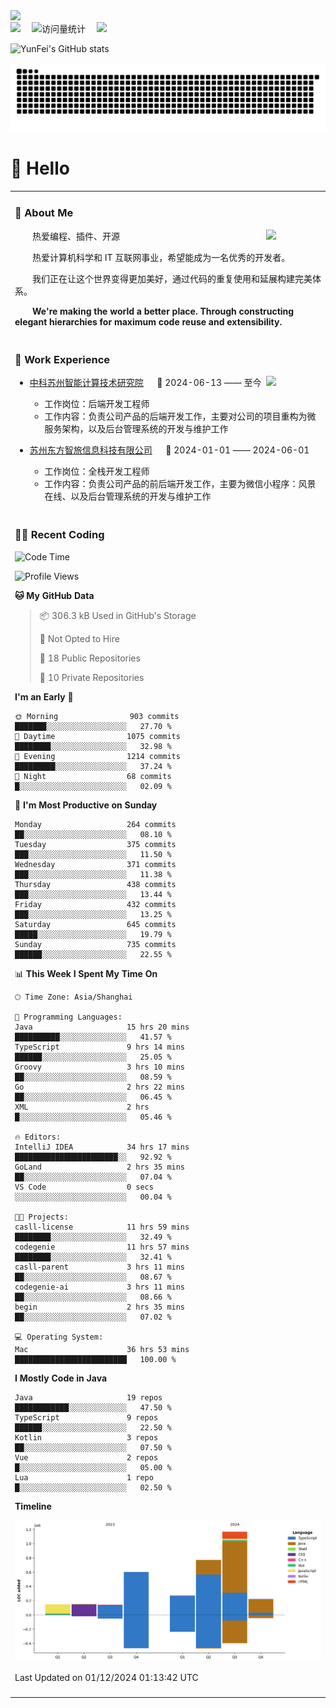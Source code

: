   <!-- dynamic typing effect 动态打字效果 -->
  <div>
    <a href="http://yunfei.plus">
      <img src="https://readme-typing-svg.demolab.com?font=Fira+Code&pause=1000&width=435&lines=console.log(%22Hello%2C%20World%22);祝您今天愉快!&center=true&size=27" />
    </a>
  </div>

  <div>
    <a href="http://yunfei.plus/"><img src="https://img.shields.io/badge/Website-博客-8c36db" /></a>&emsp;
    <!-- visitor -->
    <img src="https://komarev.com/ghpvc/?username=yunfeidog&label=Views&color=orange&style=flat" alt="访问量统计" />&emsp;
    <!-- wakatime -->    
    <a href="https://wakatime.com/@yunfeidog"><img src="https://wakatime.com/badge/user/42d0678c-368b-448b-9a77-5d21c5b55352.svg" /></a>
  </div>

![YunFei's GitHub stats](https://github-readme-stats.vercel.app/api?username=yunfeidog)

![snake](./dist/github-contribution-grid-snake.svg)

#  🙋 Hello

<table>


<tr><td>

### 🤺 About Me

<img align="right" width="88" src="https://cdn.jsdelivr.net/gh/yunfeidog/yunfeidog/assets/images/jobs.png" />

<p>&emsp;&emsp;热爱编程、插件、开源</p>
<p>&emsp;&emsp;热爱计算机科学和 IT 互联网事业，希望能成为一名优秀的开发者。</p>
<p>&emsp;&emsp;我们正在让这个世界变得更加美好，通过代码的重复使用和延展构建完美体系。</p>
<p>&emsp;&emsp;<strong>We're making the world a better place. Through constructing elegant hierarchies for maximum code reuse and extensibility.</strong></p>

</td></tr> 

<tr><td>

### 🏢 Work Experience

<img align="right" width="88" src="https://cdn.jsdelivr.net/gh/yunfeidog/yunfeidog/assets/images/yuanze.png" />

- [中科苏州智能计算技术研究院](http://iict.ac.cn/sy) &emsp; 📌 2024-06-13 —— 至今

  - 工作岗位：后端开发工程师
  - 工作内容：负责公司产品的后端开发工作，主要对公司的项目重构为微服务架构，以及后台管理系统的开发与维护工作

- [苏州东方智旅信息科技有限公司](http://www.leyoobao.com/) &emsp; 📌 2024-01-01 —— 2024-06-01

    - 工作岗位：全栈开发工程师
    - 工作内容：负责公司产品的前后端开发工作，主要为微信小程序：风景在线、以及后台管理系统的开发与维护工作


</td></tr>

<tr><td>

### 👩‍💻 Recent Coding
<!--START_SECTION:waka-->
![Code Time](http://img.shields.io/badge/Code%20Time-2%2C153%20hrs%2014%20mins-blue)

![Profile Views](http://img.shields.io/badge/Profile%20Views-1-blue)

**🐱 My GitHub Data** 

> 📦 306.3 kB Used in GitHub's Storage 
 > 
> 🚫 Not Opted to Hire
 > 
> 📜 18 Public Repositories 
 > 
> 🔑 10 Private Repositories 
 > 
**I'm an Early 🐤** 

```text
🌞 Morning                903 commits         ███████░░░░░░░░░░░░░░░░░░   27.70 % 
🌆 Daytime                1075 commits        ████████░░░░░░░░░░░░░░░░░   32.98 % 
🌃 Evening                1214 commits        █████████░░░░░░░░░░░░░░░░   37.24 % 
🌙 Night                  68 commits          █░░░░░░░░░░░░░░░░░░░░░░░░   02.09 % 
```
📅 **I'm Most Productive on Sunday** 

```text
Monday                   264 commits         ██░░░░░░░░░░░░░░░░░░░░░░░   08.10 % 
Tuesday                  375 commits         ███░░░░░░░░░░░░░░░░░░░░░░   11.50 % 
Wednesday                371 commits         ███░░░░░░░░░░░░░░░░░░░░░░   11.38 % 
Thursday                 438 commits         ███░░░░░░░░░░░░░░░░░░░░░░   13.44 % 
Friday                   432 commits         ███░░░░░░░░░░░░░░░░░░░░░░   13.25 % 
Saturday                 645 commits         █████░░░░░░░░░░░░░░░░░░░░   19.79 % 
Sunday                   735 commits         ██████░░░░░░░░░░░░░░░░░░░   22.55 % 
```


📊 **This Week I Spent My Time On** 

```text
🕑︎ Time Zone: Asia/Shanghai

💬 Programming Languages: 
Java                     15 hrs 20 mins      ██████████░░░░░░░░░░░░░░░   41.57 % 
TypeScript               9 hrs 14 mins       ██████░░░░░░░░░░░░░░░░░░░   25.05 % 
Groovy                   3 hrs 10 mins       ██░░░░░░░░░░░░░░░░░░░░░░░   08.59 % 
Go                       2 hrs 22 mins       ██░░░░░░░░░░░░░░░░░░░░░░░   06.45 % 
XML                      2 hrs               █░░░░░░░░░░░░░░░░░░░░░░░░   05.46 % 

🔥 Editors: 
IntelliJ IDEA            34 hrs 17 mins      ███████████████████████░░   92.92 % 
GoLand                   2 hrs 35 mins       ██░░░░░░░░░░░░░░░░░░░░░░░   07.04 % 
VS Code                  0 secs              ░░░░░░░░░░░░░░░░░░░░░░░░░   00.04 % 

🐱‍💻 Projects: 
casll-license            11 hrs 59 mins      ████████░░░░░░░░░░░░░░░░░   32.49 % 
codegenie                11 hrs 57 mins      ████████░░░░░░░░░░░░░░░░░   32.41 % 
casll-parent             3 hrs 11 mins       ██░░░░░░░░░░░░░░░░░░░░░░░   08.67 % 
codegenie-ai             3 hrs 11 mins       ██░░░░░░░░░░░░░░░░░░░░░░░   08.66 % 
begin                    2 hrs 35 mins       ██░░░░░░░░░░░░░░░░░░░░░░░   07.02 % 

💻 Operating System: 
Mac                      36 hrs 53 mins      █████████████████████████   100.00 % 
```

**I Mostly Code in Java** 

```text
Java                     19 repos            ████████████░░░░░░░░░░░░░   47.50 % 
TypeScript               9 repos             ██████░░░░░░░░░░░░░░░░░░░   22.50 % 
Kotlin                   3 repos             ██░░░░░░░░░░░░░░░░░░░░░░░   07.50 % 
Vue                      2 repos             █░░░░░░░░░░░░░░░░░░░░░░░░   05.00 % 
Lua                      1 repo              █░░░░░░░░░░░░░░░░░░░░░░░░   02.50 % 
```



**Timeline**

![Lines of Code chart](https://raw.githubusercontent.com/yunfeidog/yunfeidog/main/assets/bar_graph.png)


 Last Updated on 01/12/2024 01:13:42 UTC
<!--END_SECTION:waka-->

</td></tr>




<tr><td>

